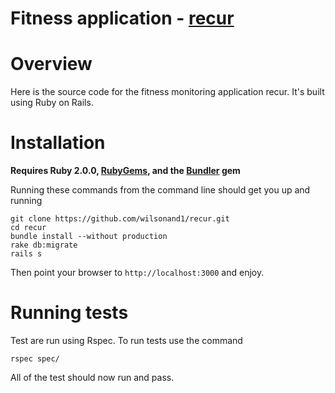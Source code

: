 # Fitness application - [recur](http://recurapp.co)

# Overview
Here is the source code for the fitness monitoring application recur.
It's built using Ruby on Rails.


# Installation
**Requires Ruby 2.0.0, [RubyGems](http://rubygems.org/pages/download), and the [Bundler](http://bundler.io/#getting-started) gem**


Running these commands from the command line should get you up and running

```
git clone https://github.com/wilsonand1/recur.git
cd recur
bundle install --without production
rake db:migrate
rails s
```

Then point your browser to `http://localhost:3000` and enjoy.

# Running tests
Test are run using Rspec. To run tests use the command

```
rspec spec/
````

All of the test should now run and pass.
